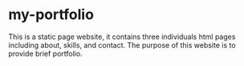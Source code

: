 # my-portfolio
This is a static page website, it contains three individuals html pages including about, skills, and contact. The purpose of this website is to provide brief portfolio.  